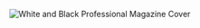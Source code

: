 ![White and Black Professional Magazine Cover](https://github.com/Deepakshandilya/cloud-police-station/assets/103075634/0c3c666c-9818-42f9-b31c-57511a8b7ecd)

